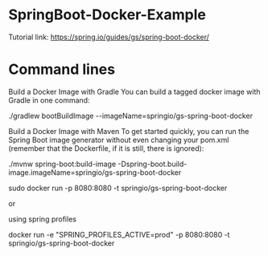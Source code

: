 # SpringBoot-Docker-Example

Tutorial link: https://spring.io/guides/gs/spring-boot-docker/

# Command lines

Build a Docker Image with Gradle
You can build a tagged docker image with Gradle in one command:

./gradlew bootBuildImage --imageName=springio/gs-spring-boot-docker

Build a Docker Image with Maven
To get started quickly, you can run the Spring Boot image generator without even changing your pom.xml 
(remember that the Dockerfile, if it is still, there is ignored):

./mvnw spring-boot:build-image -Dspring-boot.build-image.imageName=springio/gs-spring-boot-docker

sudo docker run -p 8080:8080 -t springio/gs-spring-boot-docker

or

using spring profiles

docker run -e "SPRING_PROFILES_ACTIVE=prod" -p 8080:8080 -t springio/gs-spring-boot-docker